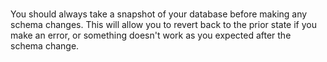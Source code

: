 # 

You should always take a snapshot of your database before making any schema changes. This will allow you to revert back to the prior state if you make an error, or something doesn't work as you expected after the schema change.

